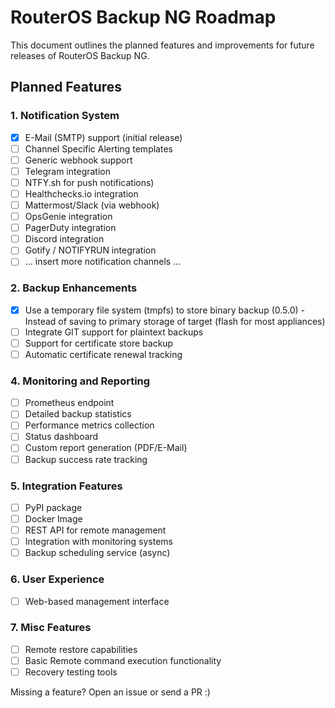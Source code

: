 # RouterOS Backup NG Roadmap

This document outlines the planned features and improvements for future releases of RouterOS Backup NG.

## Planned Features

### 1. Notification System
- [x] E-Mail (SMTP) support (initial release)
- [ ] Channel Specific Alerting templates
- [ ] Generic webhook support
- [ ] Telegram integration
- [ ] NTFY.sh for push notifications)
- [ ] Healthchecks.io integration
- [ ] Mattermost/Slack (via webhook)
- [ ] OpsGenie integration
- [ ] PagerDuty integration
- [ ] Discord integration
- [ ] Gotify / NOTIFYRUN integration
- [ ] ... insert more notification channels ...

### 2. Backup Enhancements
- [x] Use a temporary file system (tmpfs) to store binary backup (0.5.0)
      - Instead of saving to primary storage of target (flash for most appliances)
- [ ] Integrate GIT support for plaintext backups
- [ ] Support for certificate store backup
- [ ] Automatic certificate renewal tracking

### 4. Monitoring and Reporting
- [ ] Prometheus endpoint
- [ ] Detailed backup statistics
- [ ] Performance metrics collection
- [ ] Status dashboard
- [ ] Custom report generation (PDF/E-Mail)
- [ ] Backup success rate tracking

### 5. Integration Features
- [ ] PyPI package
- [ ] Docker Image
- [ ] REST API for remote management
- [ ] Integration with monitoring systems
- [ ] Backup scheduling service (async)

### 6. User Experience
- [ ] Web-based management interface

### 7. Misc Features
- [ ] Remote restore capabilities
- [ ] Basic Remote command execution functionality
- [ ] Recovery testing tools

Missing a feature? Open an issue or send a PR :)
